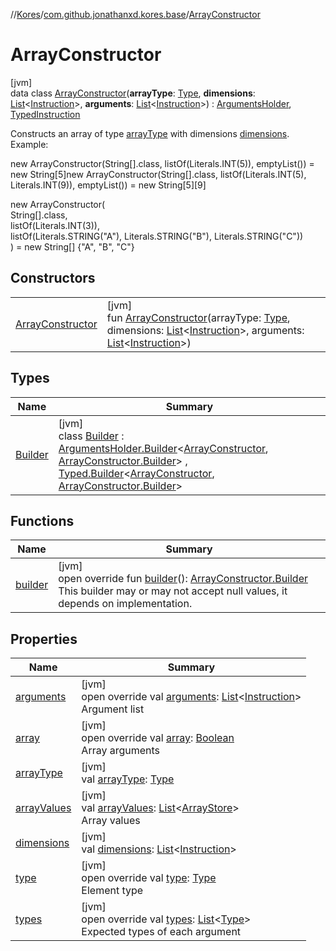 //[Kores](../../../index.md)/[com.github.jonathanxd.kores.base](../index.md)/[ArrayConstructor](index.md)

# ArrayConstructor

[jvm]\
data class [ArrayConstructor](index.md)(**arrayType**: [Type](https://docs.oracle.com/javase/8/docs/api/java/lang/reflect/Type.html), **dimensions**: [List](https://kotlinlang.org/api/latest/jvm/stdlib/kotlin.collections/-list/index.html)<[Instruction](../../com.github.jonathanxd.kores/-instruction/index.md)>, **arguments**: [List](https://kotlinlang.org/api/latest/jvm/stdlib/kotlin.collections/-list/index.html)<[Instruction](../../com.github.jonathanxd.kores/-instruction/index.md)>) : [ArgumentsHolder](../-arguments-holder/index.md), [TypedInstruction](../-typed-instruction/index.md)

Constructs an array of type [arrayType](array-type.md) with dimensions [dimensions](dimensions.md). Example:

new ArrayConstructor(String[].class, listOf(Literals.INT(5)), emptyList()) = new String[5]new ArrayConstructor(String[].class, listOf(Literals.INT(5), Literals.INT(9)), emptyList()) = new String[5][9]

new ArrayConstructor(\
    String[].class,\
    listOf(Literals.INT(3)),\
    listOf(Literals.STRING("A"), Literals.STRING("B"), Literals.STRING("C"))\
) = new String[] {"A", "B", "C"}

## Constructors

| | |
|---|---|
| [ArrayConstructor](-array-constructor.md) | [jvm]<br>fun [ArrayConstructor](-array-constructor.md)(arrayType: [Type](https://docs.oracle.com/javase/8/docs/api/java/lang/reflect/Type.html), dimensions: [List](https://kotlinlang.org/api/latest/jvm/stdlib/kotlin.collections/-list/index.html)<[Instruction](../../com.github.jonathanxd.kores/-instruction/index.md)>, arguments: [List](https://kotlinlang.org/api/latest/jvm/stdlib/kotlin.collections/-list/index.html)<[Instruction](../../com.github.jonathanxd.kores/-instruction/index.md)>) |

## Types

| Name | Summary |
|---|---|
| [Builder](-builder/index.md) | [jvm]<br>class [Builder](-builder/index.md) : [ArgumentsHolder.Builder](../-arguments-holder/-builder/index.md)<[ArrayConstructor](index.md), [ArrayConstructor.Builder](-builder/index.md)> , [Typed.Builder](../-typed/-builder/index.md)<[ArrayConstructor](index.md), [ArrayConstructor.Builder](-builder/index.md)> |

## Functions

| Name | Summary |
|---|---|
| [builder](builder.md) | [jvm]<br>open override fun [builder](builder.md)(): [ArrayConstructor.Builder](-builder/index.md)<br>This builder may or may not accept null values, it depends on implementation. |

## Properties

| Name | Summary |
|---|---|
| [arguments](arguments.md) | [jvm]<br>open override val [arguments](arguments.md): [List](https://kotlinlang.org/api/latest/jvm/stdlib/kotlin.collections/-list/index.html)<[Instruction](../../com.github.jonathanxd.kores/-instruction/index.md)><br>Argument list |
| [array](array.md) | [jvm]<br>open override val [array](array.md): [Boolean](https://kotlinlang.org/api/latest/jvm/stdlib/kotlin/-boolean/index.html)<br>Array arguments |
| [arrayType](array-type.md) | [jvm]<br>val [arrayType](array-type.md): [Type](https://docs.oracle.com/javase/8/docs/api/java/lang/reflect/Type.html) |
| [arrayValues](array-values.md) | [jvm]<br>val [arrayValues](array-values.md): [List](https://kotlinlang.org/api/latest/jvm/stdlib/kotlin.collections/-list/index.html)<[ArrayStore](../-array-store/index.md)><br>Array values |
| [dimensions](dimensions.md) | [jvm]<br>val [dimensions](dimensions.md): [List](https://kotlinlang.org/api/latest/jvm/stdlib/kotlin.collections/-list/index.html)<[Instruction](../../com.github.jonathanxd.kores/-instruction/index.md)> |
| [type](type.md) | [jvm]<br>open override val [type](type.md): [Type](https://docs.oracle.com/javase/8/docs/api/java/lang/reflect/Type.html)<br>Element type |
| [types](types.md) | [jvm]<br>open override val [types](types.md): [List](https://kotlinlang.org/api/latest/jvm/stdlib/kotlin.collections/-list/index.html)<[Type](https://docs.oracle.com/javase/8/docs/api/java/lang/reflect/Type.html)><br>Expected types of each argument |
